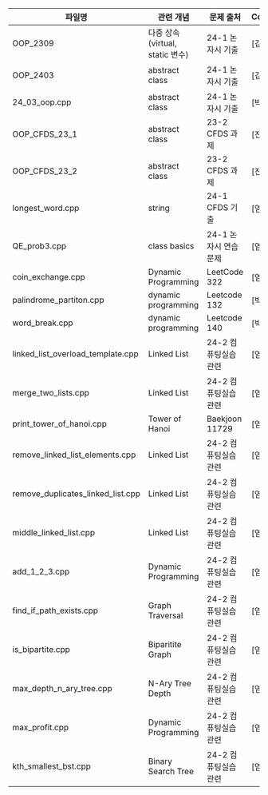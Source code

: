 | 파일명   | 관련 개념     | 문제 출처            | Contributor |
|----------|---------------|----------------------|-------------|
| OOP_2309    | 다중 상속(virtual, static 변수)    | 24-1 논자시 기출   | [김기훈]      |
| OOP_2403    | abstract class  | 24-1 논자시 기출   | [김기훈]      |
| 24_03_oop.cpp    | abstract class  | 24-1 논자시 기출   | [박형진]      |
| OOP_CFDS_23_1 | abstract class | 23-2 CFDS 과제 | [진현빈]|
| OOP_CFDS_23_2 | abstract class | 23-2 CFDS 과제 | [진현빈]|
| longest_word.cpp | string | 24-1 CFDS 기출 | [염제원]|
| QE_prob3.cpp | class basics | 24-1 논자시 연습문제 | [염제원]|
| coin_exchange.cpp | Dynamic Programming | LeetCode 322 | [염제원]|
| palindrome_partiton.cpp | dynamic programming | Leetcode 132 | [박형진]|
| word_break.cpp | dynamic programming | Leetcode 140 | [박형진]|
| linked_list_overload_template.cpp | Linked List | 24-2 컴퓨팅실습 관련 | [염제원]|
| merge_two_lists.cpp | Linked List | 24-2 컴퓨팅실습 관련 | [염제원]|
| print_tower_of_hanoi.cpp | Tower of Hanoi | Baekjoon 11729 | [염제원]|
| remove_linked_list_elements.cpp | Linked List | 24-2 컴퓨팅실습 관련 | [염제원]|
| remove_duplicates_linked_list.cpp | Linked List | 24-2 컴퓨팅실습 관련 | [염제원]|
| middle_linked_list.cpp | Linked List | 24-2 컴퓨팅실습 관련 | [염제원]|
| add_1_2_3.cpp | Dynamic Programming | 24-2 컴퓨팅실습 관련 | [염제원]|
| find_if_path_exists.cpp | Graph Traversal | 24-2 컴퓨팅실습 관련 | [염제원]|
| is_bipartite.cpp | Biparitite Graph | 24-2 컴퓨팅실습 관련 | [염제원]|
| max_depth_n_ary_tree.cpp | N-Ary Tree Depth | 24-2 컴퓨팅실습 관련 | [염제원]|
| max_profit.cpp | Dynamic Programming | 24-2 컴퓨팅실습 관련 | [염제원]|
| kth_smallest_bst.cpp | Binary Search Tree | 24-2 컴퓨팅실습 관련 | [염제원]|
